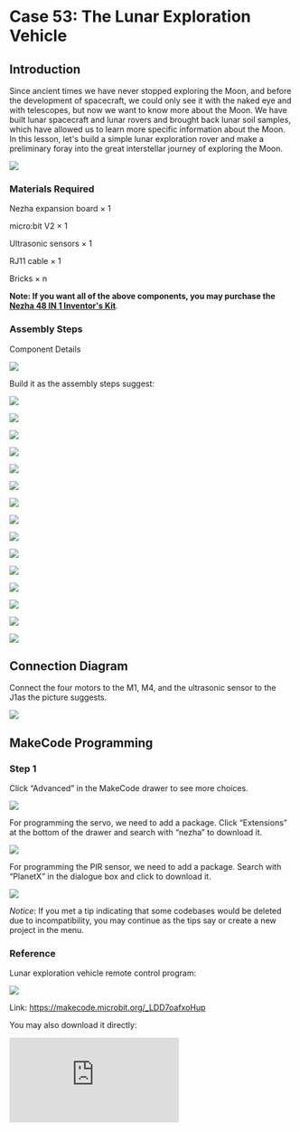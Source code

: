 # Case 53: The Lunar Exploration Vehicle

## Introduction

Since ancient times we have never stopped exploring the Moon, and before the development of spacecraft, we could only see it with the naked eye and with telescopes, but now we want to know more about the Moon. We have built lunar spacecraft and lunar rovers and brought back lunar soil samples, which have allowed us to learn more specific information about the Moon. In this lesson, let's build a simple lunar exploration rover and make a preliminary foray into the great interstellar journey of exploring the Moon.

![](./images/53_1.png)

### Materials Required

Nezha expansion board × 1

micro:bit V2 × 1

Ultrasonic sensors  × 1

RJ11 cable × 1

Bricks × n

**Note: If you want all of the above components, you may purchase the [Nezha 48 IN 1 Inventor's Kit](https://www.elecfreaks.com/nezha-inventor-s-kit-for-micro-bit-without-micro-bit-board.html)**.



### Assembly Steps

Component Details

![](./images/53_2.png)

Build it as the assembly steps suggest:

![](./images/53_3.png)

![](./images/53_4.png)

![](./images/53_5.png)

![](./images/53_6.png)

![](./images/53_7.png)

![](./images/53_8.png)

![](./images/53_9.png)

![](./images/53_10.png)

![](./images/53_11.png)

![](./images/53_12.png)

![](./images/53_13.png)

![](./images/53_14.png)

![](./images/53_15.png)

![](./images/53_16.png)

![](./images/53_17.png)

## Connection Diagram

Connect the four motors to the M1, M4, and the ultrasonic sensor to the J1as the picture suggests.

![](./images/53_18.png)


##  MakeCode Programming

### Step 1

Click “Advanced” in the MakeCode drawer to see more choices.



![](./images/49_10.png)



For programming the servo, we need to add a package. Click “Extensions” at the bottom of the drawer and search with “nezha” to download it.



![](./images/49_11.png)



For programming the PIR sensor, we need to add a package. Search with “PlanetX” in the dialogue box and click to download it.

![](./images/49_12.png)



*Notice*: If you met a tip indicating that some codebases would be deleted due to incompatibility, you may continue as the tips say or create a new project in the menu.

### Reference

Lunar exploration vehicle remote control program:

![](./images/53_19.png)

Link: https://makecode.microbit.org/_LDD7oafxoHup

You may also download it directly:

<div
    style={{
        position: 'relative',
        paddingBottom: '60%',
        overflow: 'hidden',
    }}
>
    <iframe
        src="https://makecode.microbit.org/_LDD7oafxoHup"
        frameborder="0"
        sandbox="allow-popups allow-forms allow-scripts allow-same-origin"
        style={{
            position: 'absolute',
            width: '100%',
            height: '100%',
        }}
    />
</div>


Lunar exploration vehicle remote control program:

![](./images/53_20.png)

Link: https://makecode.microbit.org/_EP6do6JC67tj

<div
    style={{
        position: 'relative',
        paddingBottom: '60%',
        overflow: 'hidden',
    }}
>
    <iframe
        src="https://makecode.microbit.org/_EP6do6JC67tj"
        frameborder="0"
        sandbox="allow-popups allow-forms allow-scripts allow-same-origin"
        style={{
            position: 'absolute',
            width: '100%',
            height: '100%',
        }}
    />
</div>

### Result

As you can see, the lunar rover can turn left and right, stop and back up when we press different buttons of the remote control.
